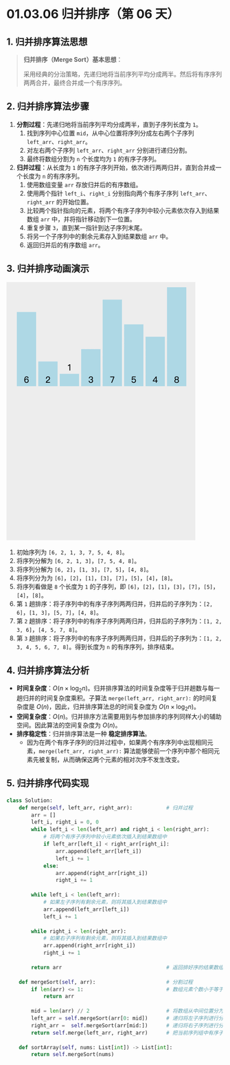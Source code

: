 # 01.03.06 归并排序（第 06 天）

## 1. 归并排序算法思想

> **归并排序（Merge Sort）基本思想**：
>
> 采用经典的分治策略，先递归地将当前序列平均分成两半。然后将有序序列两两合并，最终合并成一个有序序列。

## 2. 归并排序算法步骤

1. **分割过程**：先递归地将当前序列平均分成两半，直到子序列长度为 `1`。
   1. 找到序列中心位置 `mid`，从中心位置将序列分成左右两个子序列 `left_arr`、`right_arr`。
   2. 对左右两个子序列 `left_arr`、`right_arr` 分别进行递归分割。
   3. 最终将数组分割为 `n` 个长度均为 `1` 的有序子序列。
2. **归并过程**：从长度为 `1` 的有序子序列开始，依次进行两两归并，直到合并成一个长度为 `n` 的有序序列。
   1. 使用数组变量 `arr` 存放归并后的有序数组。
   2. 使用两个指针 `left_i`、`right_i` 分别指向两个有序子序列 `left_arr`、`right_arr` 的开始位置。
   3. 比较两个指针指向的元素，将两个有序子序列中较小元素依次存入到结果数组 `arr` 中，并将指针移动到下一位置。
   4. 重复步骤 `3`，直到某一指针到达子序列末尾。
   5. 将另一个子序列中的剩余元素存入到结果数组 `arr` 中。
   6. 返回归并后的有序数组 `arr`。

## 3. 归并排序动画演示

![](images/01.03.06-001.gif)

1. 初始序列为 `[6, 2, 1, 3, 7, 5, 4, 8]`。
2. 将序列分解为 `[6, 2, 1, 3]`，`[7, 5, 4, 8]`。
3. 将序列分解为 `[6, 2]`，`[1, 3]`，`[7, 5]`，`[4, 8]`。
4. 将序列分为为 `[6]`，`[2]`，`[1]`，`[3]`，`[7]`，`[5]`，`[4]`，`[8]`。
5. 将序列看做是 `8` 个长度为 `1` 的子序列，即 `[6]`，`[2]`，`[1]`，`[3]`，`[7]`，`[5]`，`[4]`，`[8]`。
6. 第 `1` 趟排序：将子序列中的有序子序列两两归并，归并后的子序列为：`[2, 6]`，`[1, 3]`，`[5, 7]`，`[4, 8]`。
7. 第 `2` 趟排序：将子序列中的有序子序列两两归并，归并后的子序列为：`[1, 2, 3, 6]`，`[4, 5, 7, 8]`。
8. 第 `3` 趟排序：将子序列中的有序子序列两两归并，归并后的子序列为：`[1, 2, 3, 4, 5, 6, 7, 8]`。得到长度为 `n` 的有序序列，排序结束。

## 4. 归并排序算法分析

- **时间复杂度**：$O(n \times \log_2n)$。归并排序算法的时间复杂度等于归并趟数与每一趟归并的时间复杂度乘积。子算法 `merge(left_arr, right_arr):` 的时间复杂度是 $O(n)$，因此，归并排序算法总的时间复杂度为 $O(n \times \log_2 n)$。
- **空间复杂度**：$O(n)$。归并排序方法需要用到与参加排序的序列同样大小的辅助空间。因此算法的空间复杂度为 $O(n)$。
- **排序稳定性**：归并排序算法是一种 **稳定排序算法**。
  - 因为在两个有序子序列的归并过程中，如果两个有序序列中出现相同元素，`merge(left_arr, right_arr):` 算法能够使前一个序列中那个相同元素先被复制，从而确保这两个元素的相对次序不发生改变。


## 5. 归并排序代码实现

```Python
class Solution:
    def merge(self, left_arr, right_arr):           # 归并过程
        arr = []
        left_i, right_i = 0, 0
        while left_i < len(left_arr) and right_i < len(right_arr):
            # 将两个有序子序列中较小元素依次插入到结果数组中
            if left_arr[left_i] < right_arr[right_i]:
                arr.append(left_arr[left_i])
                left_i += 1
            else:
                arr.append(right_arr[right_i])
                right_i += 1
        
        while left_i < len(left_arr):
            # 如果左子序列有剩余元素，则将其插入到结果数组中
            arr.append(left_arr[left_i])
            left_i += 1
            
        while right_i < len(right_arr):
            # 如果右子序列有剩余元素，则将其插入到结果数组中
            arr.append(right_arr[right_i])
            right_i += 1
        
        return arr                                  # 返回排好序的结果数组

    def mergeSort(self, arr):                       # 分割过程
        if len(arr) <= 1:                           # 数组元素个数小于等于 1 时，直接返回原数组
            return arr
        
        mid = len(arr) // 2                         # 将数组从中间位置分为左右两个数组。
        left_arr = self.mergeSort(arr[0: mid])      # 递归将左子序列进行分割和排序
        right_arr =  self.mergeSort(arr[mid:])      # 递归将右子序列进行分割和排序
        return self.merge(left_arr, right_arr)      # 把当前序列组中有序子序列逐层向上，进行两两合并。

    def sortArray(self, nums: List[int]) -> List[int]:
        return self.mergeSort(nums)
```

